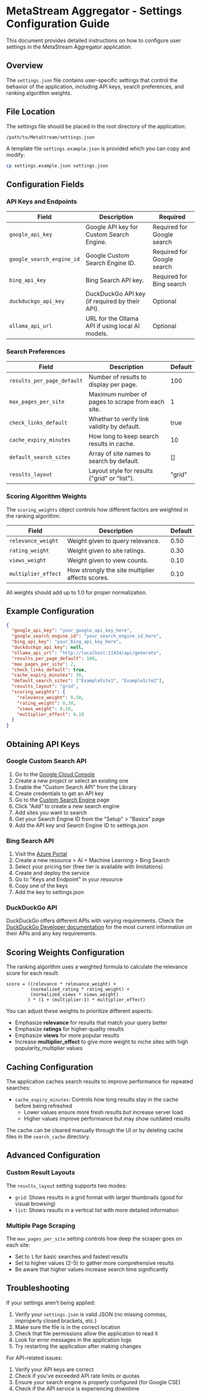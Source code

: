 # MetaStream Aggregator - Settings Configuration Guide

This document provides detailed instructions on how to configure user settings in the MetaStream Aggregator application.

## Overview

The `settings.json` file contains user-specific settings that control the behavior of the application, including API keys, search preferences, and ranking algorithm weights.

## File Location

The settings file should be placed in the root directory of the application:

```
/path/to/MetaStream/settings.json
```

A template file `settings.example.json` is provided which you can copy and modify:

```bash
cp settings.example.json settings.json
```

## Configuration Fields

### API Keys and Endpoints

| Field | Description | Required |
|-------|-------------|----------|
| `google_api_key` | Google API key for Custom Search Engine. | Required for Google search |
| `google_search_engine_id` | Google Custom Search Engine ID. | Required for Google search |
| `bing_api_key` | Bing Search API key. | Required for Bing search |
| `duckduckgo_api_key` | DuckDuckGo API key (if required by their API). | Optional |
| `ollama_api_url` | URL for the Ollama API if using local AI models. | Optional |

### Search Preferences

| Field | Description | Default |
|-------|-------------|---------|
| `results_per_page_default` | Number of results to display per page. | 100 |
| `max_pages_per_site` | Maximum number of pages to scrape from each site. | 1 |
| `check_links_default` | Whether to verify link validity by default. | true |
| `cache_expiry_minutes` | How long to keep search results in cache. | 10 |
| `default_search_sites` | Array of site names to search by default. | [] |
| `results_layout` | Layout style for results ("grid" or "list"). | "grid" |

### Scoring Algorithm Weights

The `scoring_weights` object controls how different factors are weighted in the ranking algorithm:

| Field | Description | Default |
|-------|-------------|---------|
| `relevance_weight` | Weight given to query relevance. | 0.50 |
| `rating_weight` | Weight given to site ratings. | 0.30 |
| `views_weight` | Weight given to view counts. | 0.10 |
| `multiplier_effect` | How strongly the site multiplier affects scores. | 0.10 |

All weights should add up to 1.0 for proper normalization.

## Example Configuration

```json
{
  "google_api_key": "your_google_api_key_here",
  "google_search_engine_id": "your_search_engine_id_here",
  "bing_api_key": "your_bing_api_key_here",
  "duckduckgo_api_key": null,
  "ollama_api_url": "http://localhost:11434/api/generate",
  "results_per_page_default": 100,
  "max_pages_per_site": 2,
  "check_links_default": true,
  "cache_expiry_minutes": 30,
  "default_search_sites": ["ExampleSite1", "ExampleSite2"],
  "results_layout": "grid",
  "scoring_weights": {
    "relevance_weight": 0.50,
    "rating_weight": 0.30,
    "views_weight": 0.10,
    "multiplier_effect": 0.10
  }
}
```

## Obtaining API Keys

### Google Custom Search API

1. Go to the [Google Cloud Console](https://console.cloud.google.com/)
2. Create a new project or select an existing one
3. Enable the "Custom Search API" from the Library
4. Create credentials to get an API key
5. Go to the [Custom Search Engine](https://cse.google.com/cse/all) page
6. Click "Add" to create a new search engine
7. Add sites you want to search
8. Get your Search Engine ID from the "Setup" > "Basics" page
9. Add the API key and Search Engine ID to settings.json

### Bing Search API

1. Visit the [Azure Portal](https://portal.azure.com/)
2. Create a new resource > AI + Machine Learning > Bing Search
3. Select your pricing tier (free tier is available with limitations)
4. Create and deploy the service
5. Go to "Keys and Endpoint" in your resource
6. Copy one of the keys
7. Add the key to settings.json

### DuckDuckGo API

DuckDuckGo offers different APIs with varying requirements. Check the [DuckDuckGo Developer documentation](https://duckduckgo.com/duckduckgo-help-pages/privacy/web-tracking-protections/) for the most current information on their APIs and any key requirements.

## Scoring Weights Configuration

The ranking algorithm uses a weighted formula to calculate the relevance score for each result:

```
score = ((relevance * relevance_weight) +
         (normalized_rating * rating_weight) +
         (normalized_views * views_weight)
        ) * (1 + (multiplier-1) * multiplier_effect)
```

You can adjust these weights to prioritize different aspects:

- Emphasize **relevance** for results that match your query better
- Emphasize **ratings** for higher-quality results
- Emphasize **views** for more popular results
- Increase **multiplier_effect** to give more weight to niche sites with high popularity_multiplier values

## Caching Configuration

The application caches search results to improve performance for repeated searches:

- `cache_expiry_minutes`: Controls how long results stay in the cache before being refreshed
  - Lower values ensure more fresh results but increase server load
  - Higher values improve performance but may show outdated results

The cache can be cleared manually through the UI or by deleting cache files in the `search_cache` directory.

## Advanced Configuration

### Custom Result Layouts

The `results_layout` setting supports two modes:

- `grid`: Shows results in a grid format with larger thumbnails (good for visual browsing)
- `list`: Shows results in a vertical list with more detailed information

### Multiple Page Scraping

The `max_pages_per_site` setting controls how deep the scraper goes on each site:

- Set to `1` for basic searches and fastest results
- Set to higher values (2-5) to gather more comprehensive results
- Be aware that higher values increase search time significantly

## Troubleshooting

If your settings aren't being applied:

1. Verify your `settings.json` is valid JSON (no missing commas, improperly closed brackets, etc.)
2. Make sure the file is in the correct location
3. Check that file permissions allow the application to read it
4. Look for error messages in the application logs
5. Try restarting the application after making changes

For API-related issues:

1. Verify your API keys are correct
2. Check if you've exceeded API rate limits or quotas
3. Ensure your search engine is properly configured (for Google CSE)
4. Check if the API service is experiencing downtime